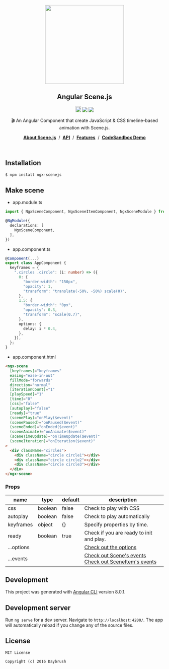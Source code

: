
<p align="middle"><img src="https://daybrush.com/scenejs/images/clapperboard.png" width="250"/></p>
<h2 align="middle">Angular Scene.js</h2>
<p align="middle"><a href="https://badge.fury.io/js/ngx-scenejs" target="_blank"><img src="https://badge.fury.io/js/ngx-scenejs.svg" alt="npm version" height="18"/></a>  <img src="https://img.shields.io/badge/language-typescript-blue.svg"/> <a href="https://github.com/daybrush/scenejs/blob/master/LICENSE" target="_blank"><img src="https://img.shields.io/badge/License-MIT-brightgreen.svg"/></a></p>


<p align="middle">🎬 An Angular Component that create JavaScript & CSS timeline-based animation with Scene.js.</p>

<p align="middle"><a href="https://daybrush.com/scenejs"><strong>About Scene.js</strong></a> &nbsp;/&nbsp; <a href="https://daybrush.com/scenejs/release/latest/doc"><strong>API</strong></a> &nbsp;/&nbsp; <a href="https://daybrush.com/scenejs/features.html"><strong>Features</strong></a> &nbsp;/&nbsp; <a href="https://codesandbox.io/s/ngxscenejs-clapperboard-raindrop-demo-njhkc"><strong>CodeSandbox Demo</strong></a></p>
<br/>


## Installation
```bash
$ npm install ngx-scenejs
```


## Make scene

* app.module.ts
```ts
import { NgxSceneComponent, NgxSceneItemComponent, NgxSceneModule } from "ngx-scenejs";

@NgModule({
  declarations: [
    NgxSceneComponent,
  ],
})
```

* app.component.ts
```ts
@Component(...)
export class AppComponent {
  keyframes = {
    ".circles .circle": (i: number) => ({
      0: {
        "border-width": "150px",
        "opacity": 1,
        "transform": "translate(-50%, -50%) scale(0)",
      },
      1.5: {
        "border-width": "0px",
        "opacity": 0.3,
        "transform": "scale(0.7)",
      },
      options: {
        delay: i * 0.4,
      },
    }),
  };
}
```
* app.component.html

```html
<ngx-scene
  [keyframes]="keyframes"
  easing="ease-in-out"
  fillMode="forwards"
  direction="normal"
  [iterationCount]="1"
  [playSpeed]="1"
  [time]="0"
  [css]="false"
  [autoplay]="false"
  [ready]="true"
  (scenePlay)="onPlay($event)"
  (scenePaused)="onPaused($event)"
  (sceneEnded)="onEnded($event)"
  (sceneAnimate)="onAnimate($event)"
  (sceneTimeUpdate)="onTimeUpdate($event)"
  (sceneIteration)="onIteration($event)"
>
  <div className="circles">
    <div className="circle circle1"></div>
    <div className="circle circle2"></div>
    <div className="circle circle3"></div>
  </div>
</ngx-scene>
```


### Props
|name|type|default|description|
|---|---|---|---|
|css|boolean|false|Check to play with CSS|
|autoplay|boolean|false|Check to play automatically|
|keyframes|object|{}|Specify properties by time.|
|ready|boolean|true|Check if you are ready to init and play.|
|...options|||[Check out the options](https://daybrush.github.io/scenejs/release/latest/doc/global.html#AnimatorOptions)|
|...events|||[Check out Scene's events](https://daybrush.com/scenejs/release/latest/doc/Scene.html#events)<br/> [Check out SceneItem's events](https://daybrush.com/scenejs/release/latest/doc/SceneItem.html#events)|


## Development

This project was generated with [Angular CLI](https://github.com/angular/angular-cli) version 8.0.1.

## Development server

Run `ng serve` for a dev server. Navigate to `http://localhost:4200/`. The app will automatically reload if you change any of the source files.



## License

```
MIT License

Copyright (c) 2016 Daybrush
```
